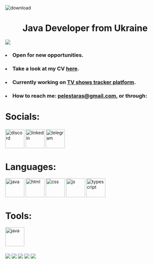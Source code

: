 ![download](https://github.com/peles-taras/peles-taras/assets/92885035/7c35b3fc-e42f-4c66-9d39-4309b516ba71)

<h1 align="center">Java Developer from Ukraine</h1>

![](https://komarev.com/ghpvc/?username=peles-taras)


### <ul>
### <li>Open for new opportunities.</li>
### <li>Take a look at my CV [here]().</li>
### <li>Currently working on [TV shows tracker platform](https://whatepisode.online).</li>
### <li>How to reach me: [pelestaras@gmail.com](mailto:pelestaras@gmail.com), or through:</li>
</ul>

<h1>Socials:</h1>

### <div>
<a href="https://t.me/noampersone"><img height="60" src="https://github.com/peles-taras/peles-taras/assets/92885035/4c55e8a7-7109-4c23-9e06-4df1a8852107" alt="discord"></a>
<a href="https://www.linkedin.com/in/taras-peles"><img height="60" src="https://github.com/peles-taras/peles-taras/assets/92885035/7b2e11cd-2bab-4f8b-8467-832594ff313d" alt="linkedin"></a>
<a href="https://t.me/noampersone"><img height="60" src="https://github.com/peles-taras/peles-taras/assets/92885035/b389da29-aa5f-4d37-9585-ce5d7717b7b9" alt="telegram"></a>
</div>

<h1>Languages:</h1>

<div>
<img height="60" src="https://github.com/peles-taras/peles-taras/assets/92885035/58a3a02f-be4a-468a-b2a4-c4fae9014c09" alt="java">
<img height="60" src="https://github.com/peles-taras/peles-taras/assets/92885035/448755f8-f8ac-4885-8fda-87b809d7453f" alt="html">
<img height="60" src="https://github.com/peles-taras/peles-taras/assets/92885035/671a165f-1cec-4b92-8313-f08268c48656" alt="css">
<img height="60" src="https://github.com/peles-taras/peles-taras/assets/92885035/9d73978f-9509-4286-a621-bc1bb59aa121" alt="js">
<img height="60" src="https://github.com/peles-taras/peles-taras/assets/92885035/d86f4bc2-e9ed-4361-94d2-450ddb66242f" alt="typescript">
</div>

<h1>Tools:</h1>

<div>
<img height="60" src="https://github.com/peles-taras/peles-taras/assets/92885035/58a3a02f-be4a-468a-b2a4-c4fae9014c09" alt="java">
</div>

### <div align="center">
![](https://github-profile-summary-cards.vercel.app/api/cards/profile-details?username=peles-taras&theme=solarized_dark)
![](https://github-profile-summary-cards.vercel.app/api/cards/most-commit-language?username=peles-taras&theme=solarized_dark)
![](https://github-profile-summary-cards.vercel.app/api/cards/repos-per-language?username=peles-taras&theme=solarized_dark)
![](https://github-profile-summary-cards.vercel.app/api/cards/stats?username=peles-taras&theme=solarized_dark)
![](https://github-profile-summary-cards.vercel.app/api/cards/productive-time?username=peles-taras&theme=solarized_dark)
</div>

